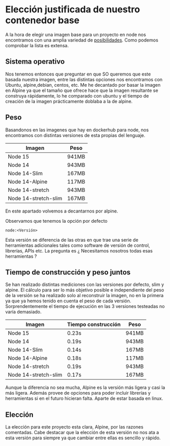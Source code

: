 # Elección justificada de nuestro contenedor base

A la hora de elegir una imagen base para un proyecto en node nos encontramos con una amplia variedad de [posibilidades](https://hub.docker.com/_/node). Como podemos comprobar la lista es extensa.

## Sistema operativo
Nos tenemos entonces que preguntar en que SO queremos que este basada nuestra imagen, entre las distintas opciones nos encontramos con Ubuntu, alpine,debian, centos, etc. Me he decantado por basar la imagen en Alpine ya que el tamaño que ofrece hace que la imagen resultante se construya rápidamente, lo he comparado con ubuntu y el tiempo de creación de la imagen prácticamente doblaba a la de alpine.

## Peso
Basandonos en las imagenes que hay en dockerhub para node, nos encontramos con distintas versiones de esta propias del lenguaje.

| Imagen |  Peso |
| -- | -- |
| Node 15 | 941MB | 
| Node 14 |  943MB |
| Node 14-Slim | 167MB |
| Node 14-Alpine | 117MB |
| Node 14-stretch | 943MB | 
| Node 14-stretch-slim | 167MB | 

En este apartado volvemos a decantarnos por alpine.

Observamos que tenemos la opción por defecto

    node:<Versión>

Esta versión se diferencia de las otras en que trae una serie de herramientas adicionales tales como software de versión de control, librerías, APIs etc. La pregunta es 
¿ Necesitamos nosotros todas esas herramientas ?

## Tiempo de construcción y peso juntos
Se han realizado distintas mediciones con las versiones por defecto, slim y alpine. El cálculo para ser lo más objetivo posible e independiente del peso de la versión se ha realizado solo al reconstruir la imagen, no en la primera ya que ya hemos tenido en cuenta el peso de cada versión. Sorprendentemente el tiempo de ejecución en las 3 versiones testeadas no varía demasiado.


| Imagen | Tiempo construcción | Peso |
| -- | -- | -- |
| Node 15 | 0.23s | 941MB | 
| Node 14 | 0.19s | 943MB |
| Node 14-Slim | 0.14s | 167MB |
| Node 14-Alpine | 0.18s |  117MB |
| Node 14-stretch | 0.19s | 943MB | 
| Node 14-stretch-slim | 0.17s | 167MB | 


Aunque la diferencia no sea mucha, Alpine es la versión más ligera y casi la más ligera. Además provee de opciones para poder incluir librerías y herramientas si en el futuro hicieran falta. Aparte de estar basada en linux. 

## Elección
La elección para este proyecto esta clara, Alpine, por las razones comentadas. 
Cabe destacar que la elección de esta versión no nos ata a esta versión para siempre ya que cambiar entre ellas es sencillo y rápido.
